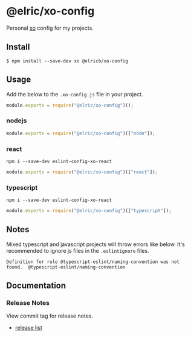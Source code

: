 # @elric/xo-config

Personal [xo](https://www.npmjs.com/package/xo) config for my projects.

## Install

```
$ npm install --save-dev xo @elricb/xo-config
```

## Usage

Add the below to the `.xo-config.js` file in your project.

```js
module.exports = require("@elric/xo-config")();
```

### nodejs

```js
module.exports = require("@elric/xo-config")(["node"]);
```

### react

`npm i --save-dev eslint-config-xo-react`

```js
module.exports = require("@elric/xo-config")(["react"]);
```

### typescript

`npm i --save-dev eslint-config-xo-react`

```js
module.exports = require("@elric/xo-config")(["typescript"]);
```


## Notes

Mixed typescript and javascript projects will throw errors like below.  It's recommended to ignore js files in the `.eslintignore` files.

```
Definition for rule @typescript-eslint/naming-convention was not found.  @typescript-eslint/naming-convention
```


## Documentation

### Release Notes

View commit tag for release notes.

* [release list](https://github.com/elricb/xo-config/tags)

